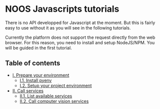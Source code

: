 # NOOS Javascripts tutorials

There is no API developped for Javascript at the moment. But this is fairly easy
to use without it as you will see in the following tutorials.

Currently the platform does not support the request directly from the web
browser. For this reason, you need to install and setup NodeJS/NPM.
You will be guided in the first tutorial.

## Table of contents

- [I. Prepare your environment](01._prepare-your-environment.md)
    - [I.1. Install pyenv](https://github.com/NoosWare/noos-javascript-tutorials/blob/master/01._prepare-your-environment.md#i1-install-pyenv)
    - [I.2. Setup your project environment](https://github.com/NoosWare/noos-javascript-tutorials/blob/master/01._prepare-your-environment.md#i2-setup-your-project-environment)
- [II. Call services](02._call-services.md)
    - [II.1. List available services](https://github.com/NoosWare/noos-javascript-tutorials/blob/master/02._call-services.md#ii1-list-avaible-services)
    - [II.2. Call computer vision services](https://github.com/NoosWare/noos-javascript-tutorials/blob/master/02._call-services.md#ii2-call-computer-vision-services)
